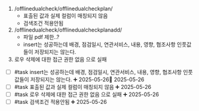 1. /offlinedualcheck/offlinedualcheckplan/
	- 표출된 값과 실제 컬럼이 매칭되지 않음
	- 검색조건 적용안됨
2. /offlinedualcheck/offlinedualcheckplanadd/
	- 파일 pdf 제한..?
	- insert는 성공하는데 배경, 점검일시, 연관서비스, 내용, 영향, 협조사항 인풋값들이 저장되지는 않는다.
3. 로우 삭제에 대한 접근 권한 없음 으로 실패

- [ ] #task insert는 성공하는데 배경, 점검일시, 연관서비스, 내용, 영향, 협조사항 인풋값들이 저장되지는 않는다. ➕ 2025-05-26🛫 2025-05-26 
- [ ] #task 표출된 값과 실제 컬럼이 매칭되지 않음 ➕ 2025-05-26
- [ ] #task 로우 삭제에 대한 접근 권한 없음 으로 실패 ➕ 2025-05-26
- [ ] #task 검색조건 적용안됨 ➕ 2025-05-26